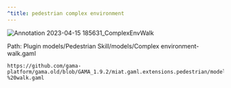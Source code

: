 ```yaml
---
^title: pedestrian complex environment
---
```


![Annotation 2023-04-15 185631_ComplexEnvWalk](https://user-images.githubusercontent.com/4437331/232240816-36f550f0-676f-4c26-a031-29dc2ba1859f.png)

Path: Plugin models/Pedestrian Skill/models/Complex environment-walk.gaml

```gaml reference
https://github.com/gama-platform/gama.old/blob/GAMA_1.9.2/miat.gaml.extensions.pedestrian/models/Pedestrian%20Skill/models/Complex%20environment%20-%20walk.gaml
```


